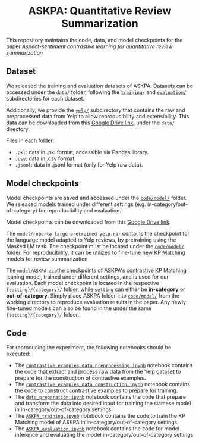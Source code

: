 <div align="center">

# ASKPA: Quantitative Review Summarization

</div>

This repository maintains the code, data, and model checkpoints for the paper *Aspect-sentiment contrastive learning for 
quantitative review summarization*

## Dataset
We released the training and evaluation datasets of ASKPA. Datasets can be accessed under the ```data/``` folder, 
following the [```training/```](/data/training) and [```evaluation/```](/data/evaluation) subdirectories for each dataset.

Additionally, we provide the  [```yelp/```](/data/yelp) subdirectory that contains the raw and preprocessed data from Yelp
to allow reproducibility and extensibility. This data can be downloaded
from this [Google Drive link](https://drive.google.com/drive/folders/1kIEsac0e819rX63PmENPfTctWWww1mIC?usp=sharing), 
under the `data/` directory.

Files in each folder:
* ```.pkl```: data in .pkl format, accessible via Pandas library.
* ```.csv```: data in .csv format.
* ```.jsonl```: data in .jsonl format (only for Yelp raw data).

## Model checkpoints
Model checkpoints are saved and accessed under the [```code/model/```](/code/model) folder. We released models trained under different settings (e.g. in-category/out-of-category)
for reproducibility and evaluation.

Model checkpoints can be downloaded from this [Google Drive link](https://drive.google.com/drive/folders/1XvjLh3IrpfCxnPoxphId0DYTQB3Eca2Q?usp=sharing).

The `model/roberta-large-pretrained-yelp.rar` contains the checkpoint for the language model adapted to Yelp reviews,
by pretraining using the Masked LM task. The checkpoint must be located under the [```code/model/```](/model) folder. 
For reproducibility, it can be utilized to fine-tune new KP Matching models for review summarization

The `model/ASKPA.zip`the checkpoints of ASKPA's contrastive KP Matching leaning model, trained under different settings, 
and is used for our evaluation.
Each model checkpoint is located in the respective ```{setting}/{category}/``` folder, while ```setting``` can either be **in-category** or **out-of-category**.
Simply place ASKPA folder into [```code/model/```](/model) from the working directory to reproduce evaluation results in the paper.
Any newly fine-tuned models can also be found in the under the same ```{setting}/{category}/``` folder.

## Code
For reproducing the experiment, the following notebooks should be executed:
- The [```contrastive_examples_data_preprocessing.ipynb```](/code/contrastive_examples_data_preprocessing.ipynb) notebook contains the code that extract and process raw data from the Yelp dataset 
to prepare for the construction of contrastive examples.
- The [```contrastive_examples_data_construction.ipynb```](/code/contrastive_examples_data_construction.ipynb) notebook contains the code to construct contrastive examples to prepare for training.
- The [```data_preparation.ipynb```](/code/data_preparation.ipynb) notebook contains the code that prepare and transform the data into desired input for training the siamese model in in-category/out-of-category settings
- The [```ASKPA_training.ipynb```](/code/ASKPA_training.ipynb) notebook contains the code to train the KP Matching model of ASKPA in in-category/out-of-category settings
- The [```ASKPA_evaluation.ipynb```](/code/ASKPA_evaluation.ipynb) notebook contains the code for model inference and evaluating the model in-category/out-of-category settings
